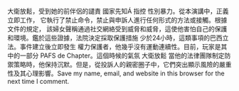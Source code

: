大衛放鬆，受到她的前伴侶的譴責 國家先知Á 指控 性別暴力。從本演講中，正義立即工作， 它執行了禁止命令，禁止與申訴人進行任何形式的方法或接觸。根據文件的規定， 該婦女聲稱通過社交網絡受到威脅和威脅，這使他害怕自己的保護和環境。鑑於這些證據，法院決定採取保護措施 少於24小時，這類事項的巴西立法。事件建立後立即發生 權力保護者，他幾乎沒有運動連續性。目前，玩家是其中的一部分 PAFS de Chapter。這個時候的氣氛 大衛放鬆 當他的法律團隊制定防禦策略時，他保持沉默。但是，從投訴人的親密圈子中，它們突出顯示風險的嚴重性及其心理影響。Save my name, email, and website in this browser for the next time I comment.
